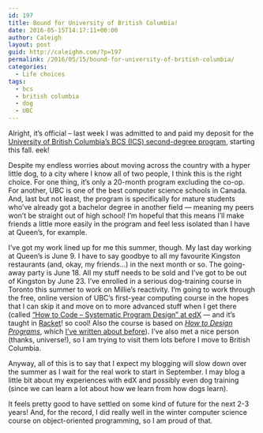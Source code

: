 ```yaml
---
id: 197
title: Bound for University of British Columbia!
date: 2016-05-15T14:17:11+00:00
author: Caleigh
layout: post
guid: http://caleighm.com/?p=197
permalink: /2016/05/15/bound-for-university-of-british-columbia/
categories:
  - Life choices
tags:
  - bcs
  - british columbia
  - dog
  - UBC
---
```

Alright, it&#8217;s official &#8211; last week I was admitted to and paid my deposit for the [University of British Columbia&#8217;s BCS (ICS) second-degree program](https://www.cs.ubc.ca/students/undergrad/programs/second-degree/what-bcs-ics), starting this fall. eek!

Despite my endless worries about moving across the country with a hyper little dog, to a city where I know all of two people, I think this is the right choice. For one thing, it&#8217;s only a 20-month program excluding the co-op. For another, UBC is one of the best computer science schools in Canada. And, last but not least, the program is specifically for mature students who&#8217;ve already got a bachelor degree in another field &#8212; meaning my peers won&#8217;t be straight out of high school! I&#8217;m hopeful that this means I&#8217;ll make friends a little more easily in the program and feel less isolated than I have at Queen&#8217;s, for example.

I&#8217;ve got my work lined up for me this summer, though. My last day working at Queen&#8217;s is June 9. I have to say goodbye to all my favourite Kingston restaurants (and, okay, my friends&#8230;) in the next month or so. The going-away party is June 18. All my stuff needs to be sold and I&#8217;ve got to be out of Kingston by June 23. I&#8217;ve enrolled in a serious dog-training course in Toronto this summer to work on Millie&#8217;s reactivity. I&#8217;m going to work through the free, online version of UBC&#8217;s first-year computing course in the hopes that I can skip it and move on to more advanced stuff when I get there (called [&#8220;How to Code &#8211; Systematic Program Design&#8221; at edX](https://www.edx.org/xseries/how-code-systematic-program-design) &#8212; and it&#8217;s taught in [Racket](https://racket-lang.org/)! so cool! Also the course is based on _[How to Design Programs](http://www.htdp.org/)_, which [I&#8217;ve written about before](http://caleighm.com/2016/02/20/common-ground-between-english-literature-and-computing/)). I&#8217;ve also met a nice person (thanks, universe!), so I am trying to visit them lots before I move to British Columbia.

Anyway, all of this is to say that I expect my blogging will slow down over the summer as I wait for the real work to start in September. I may blog a little bit about my experiences with edX and possibly even dog training (since we can learn a lot about how we learn from how dogs learn).

It feels pretty good to have settled on some kind of future for the next 2-3 years! And, for the record, I did really well in the winter computer science course on object-oriented programming, so I am proud of that.

&nbsp;